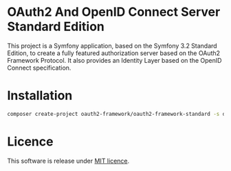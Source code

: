 # OAuth2 And OpenID Connect Server Standard Edition

This project is a Symfony application, based on the Symfony 3.2 Standard Edition, to create a fully featured authorization server based on the OAuth2 Framework Protocol.
It also provides an Identity Layer based on the OpenID Connect specification. 

# Installation

```sh
composer create-project oauth2-framework/oauth2-framework-standard -s dev
```

# Licence

This software is release under [MIT licence](LICENSE).

